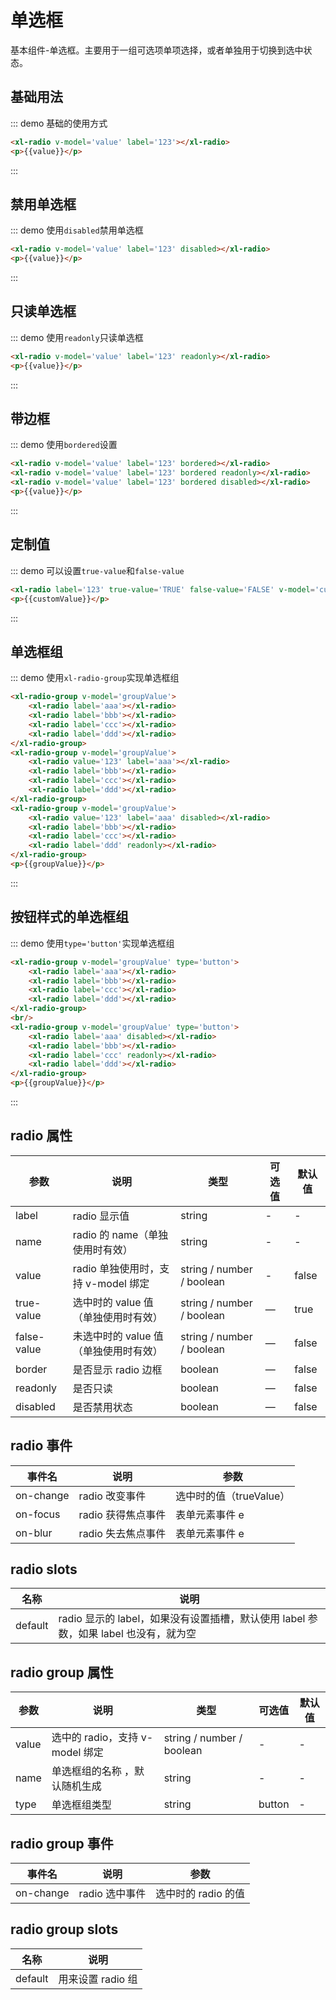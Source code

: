 <script>
    export default{
        data(){
            return{
                value:false,
                groupValue:'bbb',
                customValue:''
            }
        }
    }
</script>

# 单选框

基本组件-单选框。主要用于一组可选项单项选择，或者单独用于切换到选中状态。

## 基础用法

::: demo 基础的使用方式

```html
<xl-radio v-model='value' label='123'></xl-radio>
<p>{{value}}</p>
```

:::

## 禁用单选框

::: demo 使用`disabled`禁用单选框

```html
<xl-radio v-model='value' label='123' disabled></xl-radio>
<p>{{value}}</p>
```

:::

## 只读单选框

::: demo 使用`readonly`只读单选框

```html
<xl-radio v-model='value' label='123' readonly></xl-radio>
<p>{{value}}</p>
```

:::

## 带边框

::: demo 使用`bordered`设置

```html
<xl-radio v-model='value' label='123' bordered></xl-radio>
<xl-radio v-model='value' label='123' bordered readonly></xl-radio>
<xl-radio v-model='value' label='123' bordered disabled></xl-radio>
<p>{{value}}</p>
```

:::

## 定制值

::: demo 可以设置`true-value`和`false-value`

```html
<xl-radio label='123' true-value='TRUE' false-value='FALSE' v-model='customValue'></xl-radio>
<p>{{customValue}}</p>
```

:::

## 单选框组

::: demo 使用`xl-radio-group`实现单选框组

```html
<xl-radio-group v-model='groupValue'>
    <xl-radio label='aaa'></xl-radio>
    <xl-radio label='bbb'></xl-radio>
    <xl-radio label='ccc'></xl-radio>
    <xl-radio label='ddd'></xl-radio>
</xl-radio-group>
<xl-radio-group v-model='groupValue'>
    <xl-radio value='123' label='aaa'></xl-radio>
    <xl-radio label='bbb'></xl-radio>
    <xl-radio label='ccc'></xl-radio>
    <xl-radio label='ddd'></xl-radio>
</xl-radio-group>
<xl-radio-group v-model='groupValue'>
    <xl-radio value='123' label='aaa' disabled></xl-radio>
    <xl-radio label='bbb'></xl-radio>
    <xl-radio label='ccc'></xl-radio>
    <xl-radio label='ddd' readonly></xl-radio>
</xl-radio-group>
<p>{{groupValue}}</p>
```

:::

## 按钮样式的单选框组

::: demo 使用`type='button'`实现单选框组

```html
<xl-radio-group v-model='groupValue' type='button'>
    <xl-radio label='aaa'></xl-radio>
    <xl-radio label='bbb'></xl-radio>
    <xl-radio label='ccc'></xl-radio>
    <xl-radio label='ddd'></xl-radio>
</xl-radio-group>
<br/>
<xl-radio-group v-model='groupValue' type='button'>
    <xl-radio label='aaa' disabled></xl-radio>
    <xl-radio label='bbb'></xl-radio>
    <xl-radio label='ccc' readonly></xl-radio>
    <xl-radio label='ddd'></xl-radio>
</xl-radio-group>
<p>{{groupValue}}</p>
```

:::

## radio 属性

| 参数        | 说明                                  | 类型                      | 可选值 | 默认值 |
| ----------- | ------------------------------------- | ------------------------- | ------ | ------ |
| label       | radio 显示值                          | string                    | -      | -      |
| name        | radio 的 name（单独使用时有效）       | string                    | -      | -      |
| value       | radio 单独使用时，支持 v-model 绑定   | string / number / boolean | -      | false  |
| true-value  | 选中时的 value 值（单独使用时有效）   | string / number / boolean | —      | true   |
| false-value | 未选中时的 value 值（单独使用时有效） | string / number / boolean | —      | false  |
| border      | 是否显示 radio 边框                   | boolean                   | —      | false  |
| readonly    | 是否只读                              | boolean                   | —      | false  |
| disabled    | 是否禁用状态                          | boolean                   | —      | false  |

## radio 事件

| 事件名    | 说明               | 参数                    |
| --------- | ------------------ | ----------------------- |
| on-change | radio 改变事件     | 选中时的值（trueValue） |
| on-focus  | radio 获得焦点事件 | 表单元素事件 e          |
| on-blur   | radio 失去焦点事件 | 表单元素事件 e          |

## radio slots

| 名称    | 说明                                                                                 |
| ------- | ------------------------------------------------------------------------------------ |
| default | radio 显示的 label，如果没有设置插槽，默认使用 label 参数，如果 label 也没有，就为空 |

## radio group 属性

| 参数  | 说明                            | 类型                      | 可选值 | 默认值 |
| ----- | ------------------------------- | ------------------------- | ------ | ------ |
| value | 选中的 radio，支持 v-model 绑定 | string / number / boolean | -      | -      |
| name  | 单选框组的名称 ，默认随机生成   | string                    | -      | -      |
| type  | 单选框组类型                    | string                    | button | -      |

## radio group 事件

| 事件名    | 说明           | 参数                |
| --------- | -------------- | ------------------- |
| on-change | radio 选中事件 | 选中时的 radio 的值 |

## radio group slots

| 名称    | 说明              |
| ------- | ----------------- |
| default | 用来设置 radio 组 |
